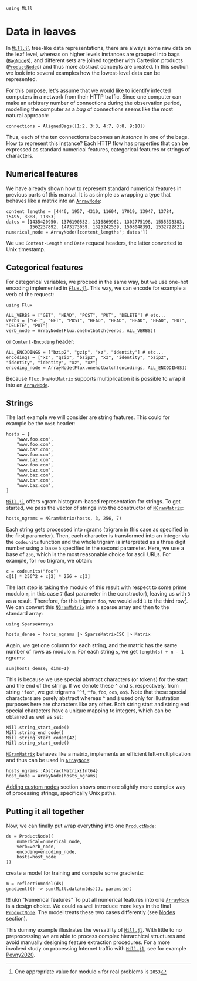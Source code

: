 ```@setup leafs
using Mill
```

# Data in leaves

In [`Mill.jl`](https://github.com/pevnak/Mill.jl) tree-like data representations, there are always some raw data on the leaf level, whereas on higher levels instances are grouped into bags ([`BagNode`](@ref)s), and different sets are joined together with Cartesion products ([`ProductNode`](@ref)s) and thus more abstract concepts are created. In this section we look into several examples how the lowest-level data can be represented.

For this purpose, let's assume that we would like to identify infected computers in a network from their HTTP traffic. Since one computer can make an arbitrary number of connections during the observation period, modelling the computer as a *bag* of connections seems like the most natural approach:

```@repl leafs
connections = AlignedBags([1:2, 3:3, 4:7, 8:8, 9:10])
```

Thus, each of the ten connections becomes an *instance* in one of the bags. How to represent this instance? Each HTTP flow has properties that can be expressed as standard numerical features, categorical features or strings of characters.

## Numerical features

We have already shown how to represent standard numerical features in previous parts of this manual. It is as simple as wrapping a type that behaves like a matrix into an [`ArrayNode`](@ref):

```@repl leafs
content_lengths = [4446, 1957, 4310, 11604, 17019, 13947, 13784, 15495, 3888, 11853]
dates = [1435420950, 1376190532, 1316869962, 1302775198, 1555598383,
         1562237892, 1473173059, 1325242539, 1508048391, 1532722821]
numerical_node = ArrayNode([content_lengths'; dates'])
```

We use `Content-Length`  and `Date` request headers, the latter converted to Unix timestamp.

## Categorical features

For categorical variables, we proceed in the same way, but we use one-hot encoding implemented in [`Flux.jl`](https://fluxml.ai). This way, we can encode for example a verb of the request:

```@repl leafs
using Flux

ALL_VERBS = ["GET", "HEAD", "POST", "PUT", "DELETE"] # etc...
verbs = ["GET", "GET", "POST", "HEAD", "HEAD", "HEAD", "HEAD", "PUT", "DELETE", "PUT"]
verb_node = ArrayNode(Flux.onehotbatch(verbs, ALL_VERBS))
```

or `Content-Encoding` header:

```@repl leafs
ALL_ENCODINGS = ["bzip2", "gzip", "xz", "identity"] # etc...
encodings = ["xz", "gzip", "bzip2", "xz", "identity", "bzip2", "identity", "identity", "xz", "xz"]
encoding_node = ArrayNode(Flux.onehotbatch(encodings, ALL_ENCODINGS))
```

Because `Flux.OneHotMatrix` supports multiplication it is possible to wrap it into an [`ArrayNode`](@ref).

## Strings

The last example we will consider are string features. This could for example be the `Host` header:

```@repl leafs
hosts = [
    "www.foo.com",
    "www.foo.com",
    "www.baz.com",
    "www.foo.com",
    "www.baz.com",
    "www.foo.com",
    "www.baz.com",
    "www.baz.com",
    "www.bar.com",
    "www.baz.com",
]
```

[`Mill.jl`](https://github.com/pevnak/Mill.jl) offers `n`gram histogram-based representation for strings. To get started, we pass the vector of strings into the constructor of [`NGramMatrix`](@ref):

```@repl leafs
hosts_ngrams = NGramMatrix(hosts, 3, 256, 7)
```

Each string gets processed into `n`grams (trigram in this case as specified in the first parameter). Then, each character is transformed into an integer via the `codeunits` function and the whole trigram is interpreted as a three digit number using a base `b` specified in the second parameter. Here, we use a base of `256`, which is the most reasonable choice for ascii URLs. For example, for `foo` trigram, we obtain:

```@repl leafs
c = codeunits("foo")
c[1] * 256^2 + c[2] * 256 + c[3]
```

The last step is taking the modulo of this result with respect to some prime modulo `m`, in this case `7` (last parameter in the constructor), leaving us with `3` as a result. Therefore, for this trigram `foo`, we would add `1` to the third row[^1]. We can convert this [`NGramMatrix`](@ref) into a sparse array and then to the standard array:

[^1]: One appropriate value for modulo `m` for real problems is `2053`

```@example leafs
using SparseArrays
```

```@repl leafs
hosts_dense = hosts_ngrams |> SparseMatrixCSC |> Matrix
```

Again, we get one column for each string, and the matrix has the same number of rows as modulo `m`. For each string `s`, we get `length(s) + n - 1` `n`grams:

```@repl leafs
sum(hosts_dense; dims=1)
```

This is because we use special abstract characters (or tokens) for the start and the end of the string. If we denote these `^` and `$`, respectively, from string `"foo"`, we get trigrams `^^f`, `^fo`, `foo`, `oo$`, `o$$`. Note that these special characters are purely abstract whereas `^` and `$` used only for illustration purposes here are characters like any other. Both string start and string end special characters have a unique mapping to integers, which can be obtained as well as set:

```@repl leafs
Mill.string_start_code()
Mill.string_end_code()
Mill.string_start_code!(42)
Mill.string_start_code()
```

[`NGramMatrix`](@ref) behaves like a matrix, implements an efficient left-multiplication and thus can be used in [`ArrayNode`](@ref):

```@repl leafs
hosts_ngrams::AbstractMatrix{Int64}
host_node = ArrayNode(hosts_ngrams)
```

[Adding custom nodes](@ref) section shows one more slightly more complex way of processing strings, specifically Unix paths.

## Putting it all together

Now, we can finally put wrap everything into one [`ProductNode`](@ref):

```@repl leafs
ds = ProductNode((
    numerical=numerical_node,
    verb=verb_node,
    encoding=encoding_node,
    hosts=host_node
))
```

create a model for training and compute some gradients:
```@repl leafs
m = reflectinmodel(ds)
gradient(() -> sum(Mill.data(m(ds))), params(m))
```

!!! ukn "Numerical features"
    To put all numerical features into one [`ArrayNode`](@ref) is a design choice. We could as well introduce more keys in the final [`ProductNode`](@ref). The model treats these two cases differently (see [Nodes](@ref) section).

This dummy example illustrates the versatility of [`Mill.jl`](https://github.com/pevnak/Mill.jl). With little to no preprocessing we are able to process complex hierarchical structures and avoid manually designing feature extraction procedures. For a more involved study on processing Internet traffic with [`Mill.jl`](https://github.com/pevnak/Mill.jl), see for example [Pevny2020](@cite).

